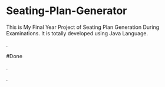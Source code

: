# Seating-Plan-Generator

This is My Final Year Project of Seating Plan Generation During Examinations. It is totally developed using Java Language.

































































































































.





















































#Done










































































































.




































































































































































































































































































































































































































































































.






































